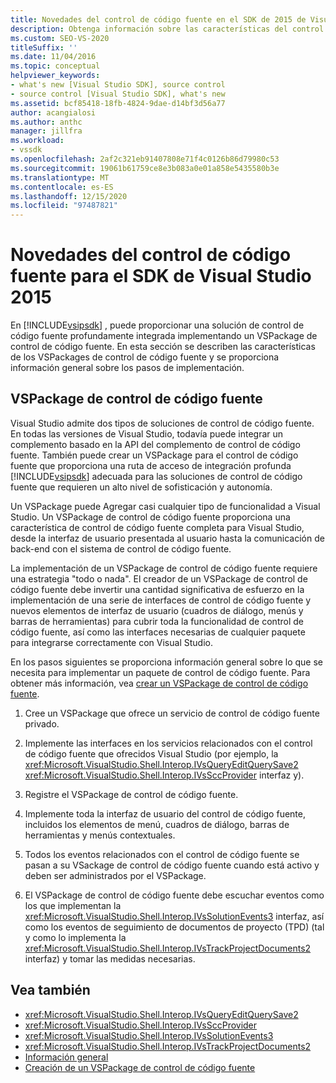 ```yaml
---
title: Novedades del control de código fuente en el SDK de 2015 de Visual Studio | Microsoft Docs
description: Obtenga información sobre las características del control de código fuente VSPackages y revise una introducción a los pasos de implementación.
ms.custom: SEO-VS-2020
titleSuffix: ''
ms.date: 11/04/2016
ms.topic: conceptual
helpviewer_keywords:
- what's new [Visual Studio SDK], source control
- source control [Visual Studio SDK], what's new
ms.assetid: bcf85418-18fb-4824-9dae-d14bf3d56a77
author: acangialosi
ms.author: anthc
manager: jillfra
ms.workload:
- vssdk
ms.openlocfilehash: 2af2c321eb91407808e71f4c0126b86d79980c53
ms.sourcegitcommit: 19061b61759ce8e3b083a0e01a858e5435580b3e
ms.translationtype: MT
ms.contentlocale: es-ES
ms.lasthandoff: 12/15/2020
ms.locfileid: "97487821"
---
```

# <a name="whats-new-in-source-control-for-the-visual-studio-2015-sdk"></a>Novedades del control de código fuente para el SDK de Visual Studio 2015

En [!INCLUDE[vsipsdk](../../extensibility/includes/vsipsdk_md.md)] , puede proporcionar una solución de control de código fuente profundamente integrada implementando un VSPackage de control de código fuente. En esta sección se describen las características de los VSPackages de control de código fuente y se proporciona información general sobre los pasos de implementación.

## <a name="the-source-control-vspackage"></a>VSPackage de control de código fuente

Visual Studio admite dos tipos de soluciones de control de código fuente. En todas las versiones de Visual Studio, todavía puede integrar un complemento basado en la API del complemento de control de código fuente. También puede crear un VSPackage para el control de código fuente que proporciona una ruta de acceso de integración profunda [!INCLUDE[vsipsdk](../../extensibility/includes/vsipsdk_md.md)] adecuada para las soluciones de control de código fuente que requieren un alto nivel de sofisticación y autonomía.

Un VSPackage puede Agregar casi cualquier tipo de funcionalidad a Visual Studio. Un VSPackage de control de código fuente proporciona una característica de control de código fuente completa para Visual Studio, desde la interfaz de usuario presentada al usuario hasta la comunicación de back-end con el sistema de control de código fuente.

La implementación de un VSPackage de control de código fuente requiere una estrategia "todo o nada". El creador de un VSPackage de control de código fuente debe invertir una cantidad significativa de esfuerzo en la implementación de una serie de interfaces de control de código fuente y nuevos elementos de interfaz de usuario (cuadros de diálogo, menús y barras de herramientas) para cubrir toda la funcionalidad de control de código fuente, así como las interfaces necesarias de cualquier paquete para integrarse correctamente con Visual Studio.

En los pasos siguientes se proporciona información general sobre lo que se necesita para implementar un paquete de control de código fuente. Para obtener más información, vea [crear un VSPackage de control de código fuente](../../extensibility/internals/creating-a-source-control-vspackage.md).

1. Cree un VSPackage que ofrece un servicio de control de código fuente privado.

2. Implemente las interfaces en los servicios relacionados con el control de código fuente que ofrecidos Visual Studio (por ejemplo, la <xref:Microsoft.VisualStudio.Shell.Interop.IVsQueryEditQuerySave2> <xref:Microsoft.VisualStudio.Shell.Interop.IVsSccProvider> interfaz y).

3. Registre el VSPackage de control de código fuente.

4. Implemente toda la interfaz de usuario del control de código fuente, incluidos los elementos de menú, cuadros de diálogo, barras de herramientas y menús contextuales.

5. Todos los eventos relacionados con el control de código fuente se pasan a su VSackage de control de código fuente cuando está activo y deben ser administrados por el VSPackage.

6. El VSPackage de control de código fuente debe escuchar eventos como los que implementan la <xref:Microsoft.VisualStudio.Shell.Interop.IVsSolutionEvents3> interfaz, así como los eventos de seguimiento de documentos de proyecto (TPD) (tal y como lo implementa la <xref:Microsoft.VisualStudio.Shell.Interop.IVsTrackProjectDocuments2> interfaz) y tomar las medidas necesarias.

## <a name="see-also"></a>Vea también

- <xref:Microsoft.VisualStudio.Shell.Interop.IVsQueryEditQuerySave2>
- <xref:Microsoft.VisualStudio.Shell.Interop.IVsSccProvider>
- <xref:Microsoft.VisualStudio.Shell.Interop.IVsSolutionEvents3>
- <xref:Microsoft.VisualStudio.Shell.Interop.IVsTrackProjectDocuments2>
- [Información general](../../extensibility/internals/source-control-integration-overview.md)
- [Creación de un VSPackage de control de código fuente](../../extensibility/internals/creating-a-source-control-vspackage.md)
